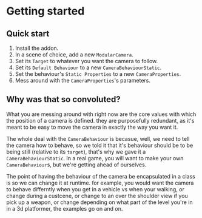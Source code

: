 # Getting started

## Quick start
1. Install the addon.
2. In a scene of choice, add a new `ModularCamera`.
3. Set its `Target` to whatever you want the camera to follow.
4. Set its `Default Behaviour` to a new `CameraBehaviourStatic`.
5. Set the behaviour's `Static Properties` to a new `CameraProperties`.
6. Mess around with the `CameraProperties`'s parameters.

## Why was that so convoluted?
What you are messing around with right now are the core values with which the position of a camera is defined. they are purposefully redundant, as it's meant to be easy to move the camera in exactly the way you want it.

The whole deal with the `CameraBehaviour` is becasue, well, we need to tell the camera how to behave, so we told it that it's behaviour should be to be being still (relative to its `target`), that's why we gave it a `CameraBehaviourStatic`. In a real game, you will want to make your own `CameraBehaviour`s, but we're getting ahead of ourselves.

The point of having the behaviour of the camera be encapsulated in a class is so we can change it at runtime. for example, you would want the camera to behave differntly when you get in a vehicle vs when your walking, or change during a custcene, or change to an over the shoulder view if you pick up a weapon, or change depending on what part of the level you're in in a 3d platformer, the examples go on and on.
